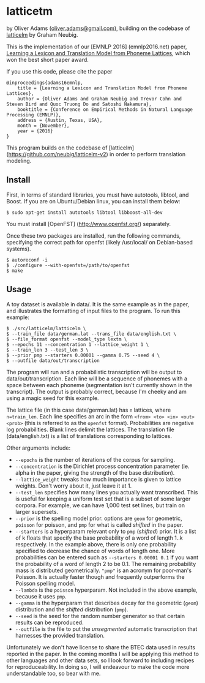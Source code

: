 # latticetm
by Oliver Adams (oliver.adams@gmail.com), building on the codebase of [latticelm](https://github.com/neubig/latticelm-v2) by Graham Neubig.

This is the implementation of our [EMNLP 2016] (emnlp2016.net) paper,
[Learning a Lexicon and Translation Model from Phoneme Lattices](http://people.eng.unimelb.edu.au/tcohn/papers/adams16emnlp.pdf), which won the best short paper award.

If you use this code, please cite the paper

```
@inproceedings{adams16emnlp,
    title = {Learning a Lexicon and Translation Model from Phoneme Lattices},
    author = {Oliver Adams and Graham Neubig and Trevor Cohn and Steven Bird and Quoc Truong Do and Satoshi Nakamura},
    booktitle = {Conference on Empirical Methods in Natural Language Processing (EMNLP)},
    address = {Austin, Texas, USA},
    month = {November},
    year = {2016}
}
```

This program builds on the codebase of [latticelm] (https://github.com/neubig/latticelm-v2) in order to
perform translation modeling.

Install
-------

First, in terms of standard libraries, you must have autotools, libtool, and Boost. If
you are on Ubuntu/Debian linux, you can install them below:

    $ sudo apt-get install autotools libtool libboost-all-dev

You must install [OpenFST] (http://www.openfst.org/) separately.

Once these two packages are installed, run the following commands, specifying the
correct path for openfst (likely /usr/local/ on Debian-based systems).

    $ autoreconf -i
    $ ./configure --with-openfst=/path/to/openfst
    $ make

Usage
-----

A toy dataset is available in data/. It is the same example as in the paper,
and illustrates the formatting of input files to the program. To run this
example:

	$ ./src/latticelm/latticelm \
	$ --train_file data/german.lat --trans_file data/english.txt \
	$ --file_format openfst --model_type lextm \
	$ --epochs 11 --concentration 1 --lattice_weight 1 \
	$ --train_len 3 --test_len 3 \
	$ --prior pmp --starters 0.00001 --gamma 0.75 --seed 4 \
	$ --outfile data/out/transcription

The program will run and a probabilistic transcription will be output to
data/out/transcription. Each line will be a sequence of phonemes with a space
between each phoneme (segmentation isn't currently shown in the transcript).
The output is probably correct, because I'm cheeky and am using a magic seed
for this example.

The lattice file (in this case data/german.lat) has `n` lattices, where
`n=train_len`. Each line specifies an arc in the form `<from> <to> <in> <out>
<prob>` (this is referred to as the `openfst` format). Probabilities are negative log probabilities. Blank lines delimit the
lattices. The translation file (data/english.txt) is a list of translations
corresponding to lattices.

Other arguments include:
- `--epochs` is the number of iterations of the corpus for sampling.
- `--concentration` is the Dirichlet process concentration parameter (ie. alpha in the paper, giving the strength of the base distribution).
- `--lattice_weight` tweaks how much importance is given to lattice weights. Don't worry about it, just leave it at 1.
- `--test_len` specifies how many lines you actually want transcribed. This is useful for keeping a uniform test set that is a subset of some larger corpora. For example, we can have 1,000 test set lines, but train on larger supersets.
- `--prior` is the spelling model prior. options are `geom` for geometric, `poisson` for poisson, and `pmp` for what is called *shifted* in the paper.
- `--starters` is a hyperparam relevant only to `pmp` (*shifted*) prior. It is a list of k floats that specify the base probability of a word of length 1..k respectively. In the example above, there is only one probability specified to decrease the chance of words of length one. More probabilities can be entered such as `--starters 0.00001 0.1` if you want the probability of a word of length 2 to be 0.1. The remaining probability mass is distributed geometrically. `"pmp"` is an acronym for poor-man's Poisson. It is actually faster though and frequently outperforms the Poisson spelling model.
- `--lambda` is the `poisson` hyperparam. Not included in the above example, because it uses `pmp`.
- `--gamma` is the hyperparam that describes decay for the geometric (`geom`) distribution and the *shifted* distribution (`pmp`).
- `--seed` is the seed for the random number generator so that certain results can be reproduced.
- `--outfile` is the file to put the *unsegmented* automatic transcription that harnesses the provided translation.

Unfortunately we don't have license to share the BTEC data used in results
reported in the paper. In the coming months I will be applying this method to
other languages and other data sets, so I look forward to including recipes for
reproduceability. In doing so, I will endeavour to make the code more
understandable too, so bear with me.
